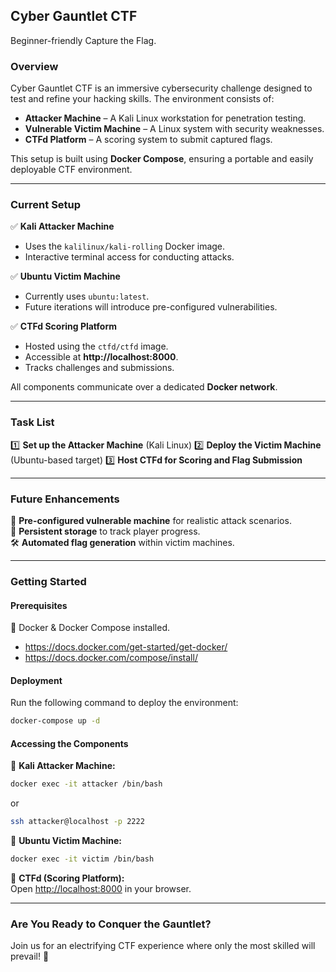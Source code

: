 ## **Cyber Gauntlet CTF**

Beginner-friendly Capture the Flag.

### **Overview**
Cyber Gauntlet CTF is an immersive cybersecurity challenge designed to test and refine your hacking skills. The environment consists of:
- **Attacker Machine** – A Kali Linux workstation for penetration testing.
- **Vulnerable Victim Machine** – A Linux system with security weaknesses.
- **CTFd Platform** – A scoring system to submit captured flags.

This setup is built using **Docker Compose**, ensuring a portable and easily deployable CTF environment.

---

### **Current Setup**
✅ **Kali Attacker Machine**
- Uses the `kalilinux/kali-rolling` Docker image.
- Interactive terminal access for conducting attacks.

✅ **Ubuntu Victim Machine**
- Currently uses `ubuntu:latest`.
- Future iterations will introduce pre-configured vulnerabilities.

✅ **CTFd Scoring Platform**
- Hosted using the `ctfd/ctfd` image.
- Accessible at **http://localhost:8000**.
- Tracks challenges and submissions.

All components communicate over a dedicated **Docker network**.

---

### **Task List**
1️⃣ **Set up the Attacker Machine** (Kali Linux)
2️⃣ **Deploy the Victim Machine** (Ubuntu-based target)
3️⃣ **Host CTFd for Scoring and Flag Submission**

---

### **Future Enhancements**
🚀 **Pre-configured vulnerable machine** for realistic attack scenarios.  
📂 **Persistent storage** to track player progress.  
🛠️ **Automated flag generation** within victim machines.  

---

### **Getting Started**
#### **Prerequisites**

🔹 Docker & Docker Compose installed.
- https://docs.docker.com/get-started/get-docker/
- https://docs.docker.com/compose/install/

#### **Deployment**
Run the following command to deploy the environment:
```sh
docker-compose up -d
```

#### **Accessing the Components**
🔹 **Kali Attacker Machine:**
```sh
docker exec -it attacker /bin/bash
```
or
```sh
ssh attacker@localhost -p 2222
```
🔹 **Ubuntu Victim Machine:**
```sh
docker exec -it victim /bin/bash
```
🔹 **CTFd (Scoring Platform):**  
Open [http://localhost:8000](http://localhost:8000) in your browser.

---

### **Are You Ready to Conquer the Gauntlet?**
Join us for an electrifying CTF experience where only the most skilled will prevail! 🚀
